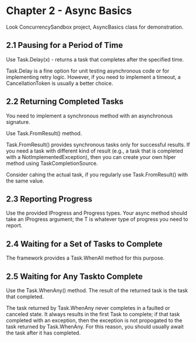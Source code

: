 # Chapter 2 - Async Basics

Look ConcurrencySandbox project, AsyncBasics class for demonstration.

## 2.1 Pausing for a Period of Time

Use Task.Delay(x) - returns a task that completes after the specified time.

Task.Delay is a fine option for unit testing asynchronous code or for implementing retry logic. However, if you need to implement a timeout, a CancellationToken is usually a better choice.

## 2.2 Returning Completed Tasks

You need to implement a synchronous method with an asynchronous signature.

Use Task.FromResult() method.

Task.FromResult() provides synchronous tasks only for successful results. If you need a task with different kind of result (e.g., a task that is completed with a NotImplementedException), then you can create your own hlper method using TaskCompletionSource.

Consider cahing the actual task, if you regularly use Task.FromResult() with the same value.

## 2.3 Reporting Progress

Use the provided IProgress<T> and Progress<T> types. Your async method should take an IProgress<T> argument; the T is whatever type of progress you need to report.

## 2.4 Waiting for a Set of Tasks to Complete

The framework provides a Task.WhenAll method for this purpose.

## 2.5 Waiting for Any Taskto Complete

Use the Task.WhenAny() method. The result of the returned task is the task that completed.

The task returned by Task.WhenAny never completes in a faulted or canceled state. It
always results in the first Task to complete; if that task completed with an exception,
then the exception is not propogated to the task returned by Task.WhenAny. For this
reason, you should usually await the task after it has completed.